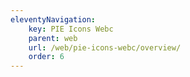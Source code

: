 ```yaml
---
eleventyNavigation:
    key: PIE Icons Webc
    parent: web
    url: /web/pie-icons-webc/overview/
    order: 6
---
```

